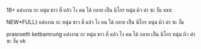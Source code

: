 18+ แต่งงาน กะ หนุ่ม ขาว ตี๋ แล้ว ไง คน ได้ กลาย เป็น นิโกร หนุ่ม ผิว ดำ ซะ งั้น xxx

NEW*FULL} แต่งงาน กะ หนุ่ม ขาว ตี๋ แล้ว ไง คน ได้ กลาย เป็น นิโกร หนุ่ม ผิว ดำ ซะ งั้น

prasroeth ketbamrung แต่งงาน กะ หนุ่ม ขาว ตี๋ แล้ว ไง คน ได้ กลาย เป็น นิโกร หนุ่ม ผิว ดำ ซะ งั้น vk
